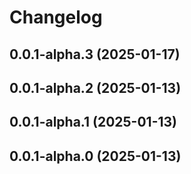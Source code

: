 # Changelog

## 0.0.1-alpha.3 (2025-01-17)

## 0.0.1-alpha.2 (2025-01-13)

## 0.0.1-alpha.1 (2025-01-13)

## 0.0.1-alpha.0 (2025-01-13)
